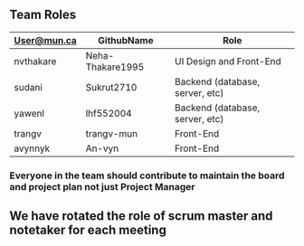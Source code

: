 ## Team Roles

| User@mun.ca | GithubName | Role       |
| ----------- | -----------|------------|
| nvthakare   | Neha-Thakare1995 | UI Design and Front-End |
| sudani      | Sukrut2710 | Backend (database, server, etc) |
| yawenl      | lhf552004 | Backend (database, server, etc) |
| trangv      | trangv-mun | Front-End |
| avynnyk     | An-vyn | Front-End |

### Everyone in the team should contribute to maintain the board and project plan not just Project Manager 

## We have rotated the role of scrum master and notetaker for each meeting
